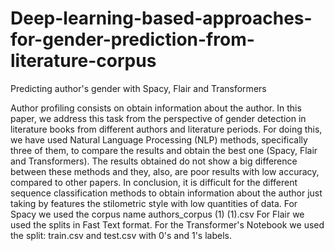 # Deep-learning-based-approaches-for-gender-prediction-from-literature-corpus
Predicting author's gender with Spacy, Flair and Transformers

Author profiling consists on obtain information about the author. In this paper, we address this task from the perspective of gender detection in literature books from different authors and literature periods. For doing this, we have used Natural Language Processing (NLP) methods, specifically three of them, to compare the results and obtain the best one (Spacy, Flair and Transformers). The results obtained do not show a big difference between these methods and they, also, are poor results with low accuracy, compared to other papers. In conclusion, it is difficult for the different sequence classification methods to obtain information about the author just taking by features the stilometric style with low quantities of data.
For Spacy we used the corpus name authors_corpus (1) (1).csv
For Flair we used the splits in Fast Text format.
For the Transformer's Notebook we used the split: train.csv and test.csv with 0's and 1's labels.
